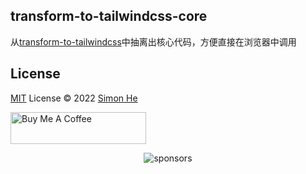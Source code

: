 ## transform-to-tailwindcss-core
从[transform-to-tailwindcss](https://github.com/Simon-He95/transformToTailwindcss)中抽离出核心代码，方便直接在浏览器中调用


## License

[MIT](./LICENSE) License © 2022 [Simon He](https://github.com/Simon-He95)

<a href="https://github.com/Simon-He95/sponsor" target="_blank"><img src="https://cdn.buymeacoffee.com/buttons/default-orange.png" alt="Buy Me A Coffee" style="height: 51px !important;width: 217px !important;" ></a>

<span><div align="center">![sponsors](https://www.hejian.club/images/sponsors.jpg)</div></span>
